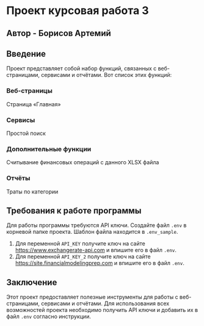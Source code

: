 # Проект курсовая работа 3 

## Автор - Борисов Артемий

## Введение

Проект представляет собой набор функций, связанных с веб-страницами, сервисами и отчётами. Вот список этих функций:

### Веб-страницы

Страница «Главная»

### Сервисы

Простой поиск

### Дополнительные функции

Считывание финансовых операций с данного XLSX файла

### Отчёты

Траты по категории

## Требования к работе программы

Для работы программы требуются API ключи. Создайте файл `.env` в корневой папке проекта. Шаблон файла находится
в ``.env_sample``.

1. Для переменной `API_KEY` получите ключ на сайте https://www.exchangerate-api.com и впишите его в файл `.env`.
2. Для переменной `API_KEY_2` получите ключ на сайте https://site.financialmodelingprep.com и впишите его в файл `.env`.

## Заключение

Этот проект предоставляет полезные инструменты для работы с веб-страницами, сервисами и отчётами. Для использования всех
возможностей проекта необходимо получить API ключи и добавить их в файл `.env` согласно инструкции.